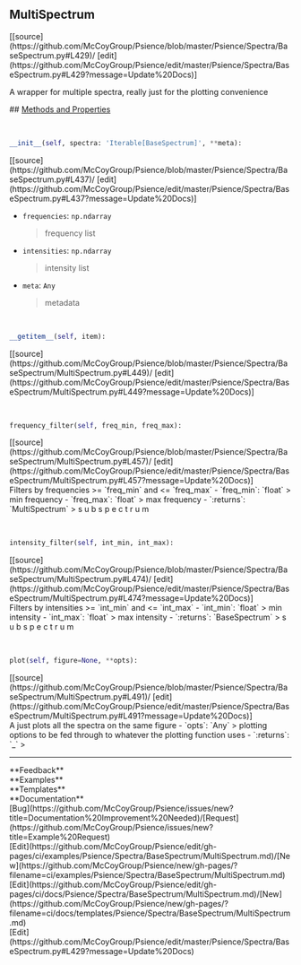 ## <a id="Psience.Spectra.BaseSpectrum.MultiSpectrum">MultiSpectrum</a> 

<div class="docs-source-link" markdown="1">
[[source](https://github.com/McCoyGroup/Psience/blob/master/Psience/Spectra/BaseSpectrum.py#L429)/
[edit](https://github.com/McCoyGroup/Psience/edit/master/Psience/Spectra/BaseSpectrum.py#L429?message=Update%20Docs)]
</div>

A wrapper for multiple spectra, really just for the plotting convenience







<div class="collapsible-section">
 <div class="collapsible-section collapsible-section-header" markdown="1">
## <a class="collapse-link" data-toggle="collapse" href="#methods" markdown="1"> Methods and Properties</a> <a class="float-right" data-toggle="collapse" href="#methods"><i class="fa fa-chevron-down"></i></a>
 </div>
 <div class="collapsible-section collapsible-section-body collapse show" id="methods" markdown="1">
 
<a id="Psience.Spectra.BaseSpectrum.MultiSpectrum.__init__" class="docs-object-method">&nbsp;</a> 
```python
__init__(self, spectra: 'Iterable[BaseSpectrum]', **meta): 
```
<div class="docs-source-link" markdown="1">
[[source](https://github.com/McCoyGroup/Psience/blob/master/Psience/Spectra/BaseSpectrum.py#L437)/
[edit](https://github.com/McCoyGroup/Psience/edit/master/Psience/Spectra/BaseSpectrum.py#L437?message=Update%20Docs)]
</div>

  - `frequencies`: `np.ndarray`
    > frequency list
  - `intensities`: `np.ndarray`
    > intensity list
  - `meta`: `Any`
    > metadata


<a id="Psience.Spectra.BaseSpectrum.MultiSpectrum.__getitem__" class="docs-object-method">&nbsp;</a> 
```python
__getitem__(self, item): 
```
<div class="docs-source-link" markdown="1">
[[source](https://github.com/McCoyGroup/Psience/blob/master/Psience/Spectra/BaseSpectrum/MultiSpectrum.py#L449)/
[edit](https://github.com/McCoyGroup/Psience/edit/master/Psience/Spectra/BaseSpectrum/MultiSpectrum.py#L449?message=Update%20Docs)]
</div>


<a id="Psience.Spectra.BaseSpectrum.MultiSpectrum.frequency_filter" class="docs-object-method">&nbsp;</a> 
```python
frequency_filter(self, freq_min, freq_max): 
```
<div class="docs-source-link" markdown="1">
[[source](https://github.com/McCoyGroup/Psience/blob/master/Psience/Spectra/BaseSpectrum/MultiSpectrum.py#L457)/
[edit](https://github.com/McCoyGroup/Psience/edit/master/Psience/Spectra/BaseSpectrum/MultiSpectrum.py#L457?message=Update%20Docs)]
</div>
Filters by frequencies >= `freq_min` and <= `freq_max`
  - `freq_min`: `float`
    > min frequency
  - `freq_max`: `float`
    > max frequency
  - `:returns`: `MultiSpectrum`
    > s
u
b
s
p
e
c
t
r
u
m


<a id="Psience.Spectra.BaseSpectrum.MultiSpectrum.intensity_filter" class="docs-object-method">&nbsp;</a> 
```python
intensity_filter(self, int_min, int_max): 
```
<div class="docs-source-link" markdown="1">
[[source](https://github.com/McCoyGroup/Psience/blob/master/Psience/Spectra/BaseSpectrum/MultiSpectrum.py#L474)/
[edit](https://github.com/McCoyGroup/Psience/edit/master/Psience/Spectra/BaseSpectrum/MultiSpectrum.py#L474?message=Update%20Docs)]
</div>
Filters by intensities >= `int_min` and <= `int_max`
  - `int_min`: `float`
    > min intensity
  - `int_max`: `float`
    > max intensity
  - `:returns`: `BaseSpectrum`
    > s
u
b
s
p
e
c
t
r
u
m


<a id="Psience.Spectra.BaseSpectrum.MultiSpectrum.plot" class="docs-object-method">&nbsp;</a> 
```python
plot(self, figure=None, **opts): 
```
<div class="docs-source-link" markdown="1">
[[source](https://github.com/McCoyGroup/Psience/blob/master/Psience/Spectra/BaseSpectrum/MultiSpectrum.py#L491)/
[edit](https://github.com/McCoyGroup/Psience/edit/master/Psience/Spectra/BaseSpectrum/MultiSpectrum.py#L491?message=Update%20Docs)]
</div>
A just plots all the spectra on the same figure
  - `opts`: `Any`
    > plotting options to be fed through to whatever the plotting function uses
  - `:returns`: `_`
    >
 </div>
</div>












---


<div markdown="1" class="text-secondary">
<div class="container">
  <div class="row">
   <div class="col" markdown="1">
**Feedback**   
</div>
   <div class="col" markdown="1">
**Examples**   
</div>
   <div class="col" markdown="1">
**Templates**   
</div>
   <div class="col" markdown="1">
**Documentation**   
</div>
   <div class="col" markdown="1">
   
</div>
   <div class="col" markdown="1">
   
</div>
   <div class="col" markdown="1">
   
</div>
</div>
  <div class="row">
   <div class="col" markdown="1">
[Bug](https://github.com/McCoyGroup/Psience/issues/new?title=Documentation%20Improvement%20Needed)/[Request](https://github.com/McCoyGroup/Psience/issues/new?title=Example%20Request)   
</div>
   <div class="col" markdown="1">
[Edit](https://github.com/McCoyGroup/Psience/edit/gh-pages/ci/examples/Psience/Spectra/BaseSpectrum/MultiSpectrum.md)/[New](https://github.com/McCoyGroup/Psience/new/gh-pages/?filename=ci/examples/Psience/Spectra/BaseSpectrum/MultiSpectrum.md)   
</div>
   <div class="col" markdown="1">
[Edit](https://github.com/McCoyGroup/Psience/edit/gh-pages/ci/docs/Psience/Spectra/BaseSpectrum/MultiSpectrum.md)/[New](https://github.com/McCoyGroup/Psience/new/gh-pages/?filename=ci/docs/templates/Psience/Spectra/BaseSpectrum/MultiSpectrum.md)   
</div>
   <div class="col" markdown="1">
[Edit](https://github.com/McCoyGroup/Psience/edit/master/Psience/Spectra/BaseSpectrum.py#L429?message=Update%20Docs)   
</div>
   <div class="col" markdown="1">
   
</div>
   <div class="col" markdown="1">
   
</div>
   <div class="col" markdown="1">
   
</div>
</div>
</div>
</div>